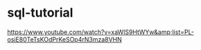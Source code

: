 # sql-tutorial
https://www.youtube.com/watch?v=xaWlS9HtWYw&amp;list=PL-osiE80TeTsKOdPrKeSOp4rN3mza8VHN
